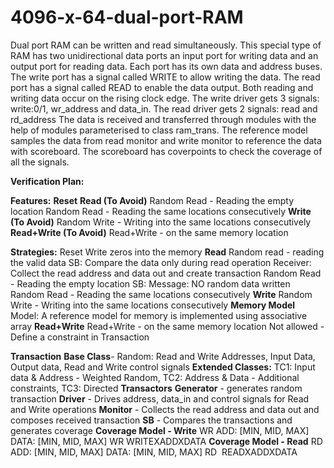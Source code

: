 # 4096-x-64-dual-port-RAM

Dual port RAM can be written and read simultaneously. This special type of RAM has two unidirectional data ports an input port for writing data and an output port for reading data. Each port has its own data and address buses. The write port has a signal called WRITE to allow writing the data. The read port has a signal called READ to enable the data output. Both reading and writing data occur on the rising clock edge.
The write driver gets 3 signals: write:0/1, wr_address and data_in.
The read driver gets 2 signals: read and rd_address
The data is received and transferred through modules with the help of modules parameterised to class ram_trans.
The reference model samples the data from read monitor and write monitor to reference the data with scoreboard.
The scoreboard has coverpoints to check the coverage of all the signals.

****Verification Plan:****

**Features:**
**Reset** 
**Read (To Avoid)**
Random Read - Reading the empty location 
Random Read - Reading the same locations consecutively 
**Write (To Avoid)**
Random Write - Writing into the same locations consecutively 
**Read+Write (To Avoid)**
Read+Write - on the same memory location

**Strategies:**
Reset 
Write zeros into the memory 
**Read** 
Random read - reading the valid data 
SB: Compare the data only during read operation 
Receiver: Collect the read address and data out and create transaction 
Random Read - Reading the empty location 
SB: Message: NO random data written 
Random Read - Reading the same locations consecutively 
**Write** 
Random Write - Writing into the same locations consecutively 
**Memory Model**
Model: A reference model for memory is implemented using associative array 
**Read+Write**
Read+Write - on the same memory location 
Not allowed - Define a constraint in Transaction

**Transaction** 
**Base Class**- Random: Read and Write Addresses, Input Data, Output data, Read and Write control signals 
**Extended Classes:**
TC1: Input data & Address - Weighted Random, 
TC2: Address & Data - Additional constraints, 
TC3: Directed 
**Transactors**
**Generator** - generates random transaction 
**Driver** - Drives address, data_in and control signals for Read and Write operations 
**Monitor** - Collects the read address and data out and composes received transaction 
**SB** - Compares the transactions and generates coverage 
**Coverage Model - Write**
WR ADD: [MIN, MID, MAX] 
DATA: [MIN, MID, MAX] 
WR 
WRITEXADDXDATA 
**Coverage Model - Read**
RD ADD: [MIN, MID, MAX] 
DATA: [MIN, MID, MAX] 
RD 
READXADDXDATA
